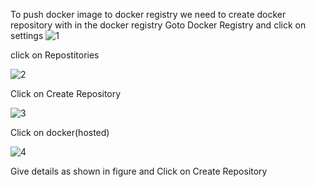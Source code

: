 To push docker image to docker registry we need to create docker repository with in the docker registry
Goto Docker Registry and click on settings
![1](https://user-images.githubusercontent.com/63221837/83322866-9357c700-a278-11ea-8cac-2f42b7062868.png)

click on Repostitories

![2](https://user-images.githubusercontent.com/63221837/83322867-9357c700-a278-11ea-9f19-8f30deeba34a.png)

Click on Create Repository

![3](https://user-images.githubusercontent.com/63221837/83322905-d023be00-a278-11ea-949e-de01d28e9260.png)

Click on docker(hosted)

![4](https://user-images.githubusercontent.com/63221837/83322907-d0bc5480-a278-11ea-8535-0faaf91f8ea6.png)

Give details as shown in figure and Click on Create Repository

